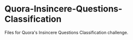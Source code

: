# Quora-Insincere-Questions-Classification
Files for Quora's Insincere Questions Classification challenge.
